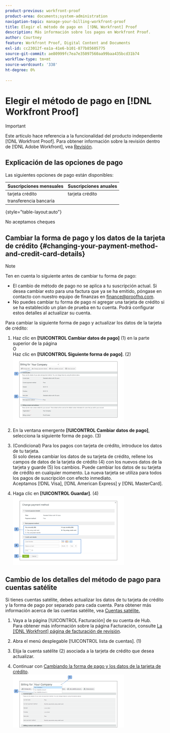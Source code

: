```yaml
---
product-previous: workfront-proof
product-area: documents;system-administration
navigation-topic: manage-your-billing-workfront-proof
title: Elegir el método de pago en  [!DNL Workfront] Proof
description: Más información sobre los pagos en Workfront Proof.
author: Courtney
feature: Workfront Proof, Digital Content and Documents
exl-id: cc23012f-ea1a-41e6-b101-877b85605775
source-git-commit: ae80999fc7ea7e35097560aa99baa435bcd31b74
workflow-type: tm+mt
source-wordcount: '338'
ht-degree: 0%

---
```


# Elegir el método de pago en [!DNL Workfront Proof]

>[!IMPORTANT]
>
>Este artículo hace referencia a la funcionalidad del producto independiente [!DNL Workfront Proof]. Para obtener información sobre la revisión dentro de [!DNL Adobe Workfront], vea [Revisión](../../../review-and-approve-work/proofing/proofing.md).

## Explicación de las opciones de pago

Las siguientes opciones de pago están disponibles:

| **Suscripciones mensuales** | **Suscripciones anuales** |
|---|---|
| tarjeta crédito | tarjeta crédito |
| transferencia bancaria |

{style="table-layout:auto"}

No aceptamos cheques

## Cambiar la forma de pago y los datos de la tarjeta de crédito {#changing-your-payment-method-and-credit-card-details}

>[!NOTE]
>
>Ten en cuenta lo siguiente antes de cambiar tu forma de pago:
>
>* El cambio de método de pago no se aplica a tu suscripción actual. Si desea cambiar esto para una factura que ya se ha emitido, póngase en contacto con nuestro equipo de finanzas en [finance@proofhq.com](mailto:finance@proofhq.com).
>* No puedes cambiar tu forma de pago ni agregar una tarjeta de crédito si se ha establecido un plan de prueba en tu cuenta. Podrá configurar estos detalles al actualizar su cuenta.
>



Para cambiar la siguiente forma de pago y actualizar los datos de la tarjeta de crédito:

1. Haz clic en **[!UICONTROL Cambiar datos de pago]** (1) en la parte superior de la página\
   O\
   Haz clic en **[!UICONTROL Siguiente forma de pago]**. (2)\
   ![Payment_and_CC_details1.png](assets/payment-and-cc-details1-350x205.png)

1. En la ventana emergente **[!UICONTROL Cambiar datos de pago]**, selecciona la siguiente forma de pago. (3)
1. (Condicional) Para los pagos con tarjeta de crédito, introduce los datos de tu tarjeta.\
   Si solo desea cambiar los datos de su tarjeta de crédito, rellene los campos de datos de la tarjeta de crédito (4) con los nuevos datos de la tarjeta y guarde (5) los cambios. Puede cambiar los datos de su tarjeta de crédito en cualquier momento. La nueva tarjeta se utiliza para todos los pagos de suscripción con efecto inmediato.\
   Aceptamos [!DNL Visa], [!DNL American Express] y [!DNL MasterCard].

1. Haga clic en **[!UICONTROL Guardar]**. (4)\
   ![Payment_and_CC_details.png](assets/payment-and-cc-details-350x217.png)

## Cambio de los detalles del método de pago para cuentas satélite

Si tienes cuentas satélite, debes actualizar los datos de tu tarjeta de crédito y la forma de pago por separado para cada cuenta. Para obtener más información acerca de las cuentas satélite, vea [Cuentas satélite.](https://support.workfront.com/hc/en-us/sections/115000921108-Satellite-accounts)

1. Vaya a la página [!UICONTROL Facturación] de su cuenta de Hub.\
   Para obtener más información sobre la página Facturación, consulte [La [!DNL Workfront] página de facturación de revisión](../../../workfront-proof/wp-billingsettings/manage-your-billing/wp-billing-page.md).

1. Abra el menú desplegable [!UICONTROL lista de cuentas]. (1)
1. Elija la cuenta satélite (2) asociada a la tarjeta de crédito que desea actualizar.
1. Continuar con [Cambiando la forma de pago y los datos de la tarjeta de crédito](#changing-your-payment-method-and-credit-card-details).\
   ![Página_Facturación_Cuenta_Satélite.png](assets/satellite-account-billing-page-350x167.png)
